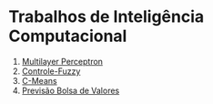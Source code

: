 # Trabalhos de Inteligência Computacional

1. [Multilayer Perceptron](https://lucasmsoares96.github.io/Inteligencia-Computacional/MLP.html)
1. [Controle-Fuzzy](https://lucasmsoares96.github.io/Inteligencia-Computacional/Controle-Fuzzy.html)
1. [C-Means](https://lucasmsoares96.github.io/Inteligencia-Computacional/C-Means.html)
1. [Previsão Bolsa de Valores](https://lucasmsoares96.github.io/Inteligencia-Computacional/Comparativo.html)